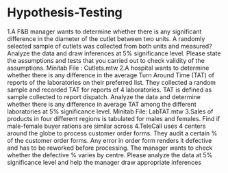 # Hypothesis-Testing
1.A F&B manager wants to determine whether there is any significant difference in the diameter of the cutlet between two units. A randomly selected sample of cutlets was collected from both units and measured? Analyze the data and draw inferences at 5% significance level. Please state the assumptions and tests that you carried out to check validity of the assumptions.
 Minitab File : Cutlets.mtw
2.A hospital wants to determine whether there is any difference in the average Turn Around Time (TAT) of reports of the laboratories on their preferred list. They collected a random sample and recorded TAT for reports of 4 laboratories. TAT is defined as sample collected to report dispatch.
Analyze the data and determine whether there is any difference in average TAT among the different laboratories at 5% significance level.
Minitab File: LabTAT.mtw
3.Sales of products in four different regions is tabulated for males and females. Find if male-female buyer rations are similar across 
4.TeleCall uses 4 centers around the globe to process customer order forms. They audit a certain %  of the customer order forms. Any error in order form renders it defective and has to be reworked before processing.  The manager wants to check whether the defective %  varies by centre. Please analyze the data at 5% significance level and help the manager draw appropriate inferences
